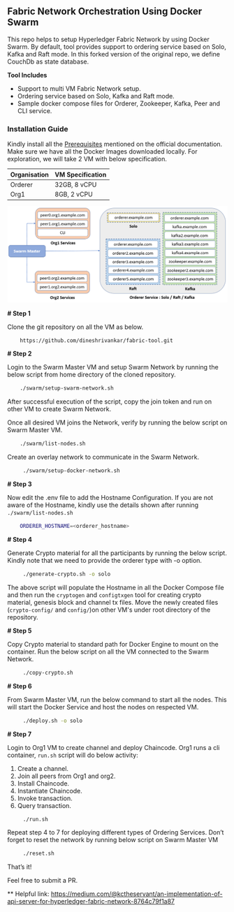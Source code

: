 ## Fabric Network Orchestration Using Docker Swarm 
This repo helps to setup Hyperledger Fabric Network by using Docker Swarm. By default, tool provides support to ordering service based on Solo, Kafka and Raft mode. In this forked version of the original repo, we define CouchDb as state database.

**Tool Includes**
* Support to multi VM Fabric Network setup.
* Ordering service based on Solo, Kafka and Raft mode.
* Sample docker compose files for Orderer, Zookeeper, Kafka, Peer and CLI service.

### Installation Guide
Kindly install all the [Prerequisites](https://hyperledger-fabric.readthedocs.io/en/release-1.4/prereqs.html) mentioned on the official documentation. Make sure we have all the Docker Images downloaded locally.
For exploration, we will take 2 VM with below specification.

|Organisation | VM Specification|
|-------------|-----------------|
|Orderer      | 32GB, 8 vCPU    |
|Org1         | 8GB,  2 vCPU    |

![Tool Architecture](img/architecture.png "Tool Architecture")

**# Step 1**

Clone the git repository on all the VM as below.

```bash
    https://github.com/dineshrivankar/fabric-tool.git
```

**# Step 2**

Login to the Swarm Master VM and setup Swarm Network by running the below script from home directory of the cloned repository.

```bash
    ./swarm/setup-swarm-network.sh
```
After successful execution of the script, copy the join token and run on other VM to create Swarm Network.

Once all desired VM joins the Network, verify by running the below script on Swarm Master VM.

```bash
    ./swarm/list-nodes.sh
```

Create an overlay network to communicate in the Swarm Network.

```bash
     ./swarm/setup-docker-network.sh
```

**# Step 3**

Now edit the .env file to add the Hostname Configuration. If you are not aware of the Hostname, kindly use the details shown after running `./swarm/list-nodes.sh`  

```bash     
    ORDERER_HOSTNAME=<orderer_hostname>
```

**# Step 4**

Generate Crypto material for all the participants by running the below script. Kindly note that we need to provide the orderer type with -o option.

```bash
     ./generate-crypto.sh -o solo
```

The above script will populate the Hostname in all the Docker Compose file and then run the `cryptogen` and `configtxgen` tool for creating crypto material, genesis block and channel tx files.
Move the newly created files (`crypto-config/` and `config/`)on other VM's under root directory of the repository.

**# Step 5**

Copy Crypto material to standard path for Docker Engine to mount on the container. Run the below script on all the VM connected to the Swarm Network. 

```bash
     ./copy-crypto.sh
```

**# Step 6**

From Swarm Master VM, run the below command to start all the nodes. This will start the Docker Service and host the nodes on respected VM.

```bash
     ./deploy.sh -o solo
```

**# Step 7**

Login to Org1 VM to create channel and deploy Chaincode. Org1 runs a cli container, `run.sh` script will do below activity:
1. Create a channel.
2. Join all peers from Org1 and org2.
3. Install Chaincode.
4. Instantiate Chaincode.
5. Invoke transaction.
6. Query transaction.

```bash
     ./run.sh
```

Repeat step 4 to 7 for deploying different types of Ordering Services. Don’t forget to reset the network by running below script on Swarm Master VM
```bash
     ./reset.sh
```


That’s it!

Feel free to submit a PR.


** Helpful link: https://medium.com/@kctheservant/an-implementation-of-api-server-for-hyperledger-fabric-network-8764c79f1a87